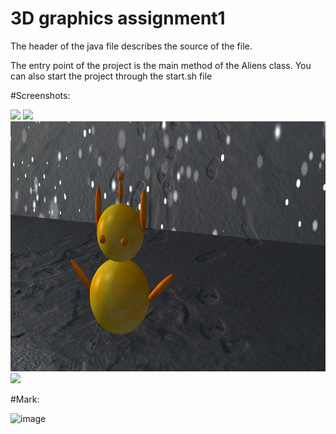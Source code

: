 # 3D graphics assignment1


The header of the java file describes the source of the file. 

The entry point of the project is the main method of the Aliens class. You can also start the project through the start.sh file

#Screenshots:

<img src="https://github.com/zard0214/3DGraphics/blob/main/screenshots/screenshot1.jpg" height="400px"/>
<img src="https://github.com/zard0214/3DGraphics/blob/main/screenshots/screenshot2.jpg" height="400px"/>
<img src="https://github.com/zard0214/3DGraphics/blob/main/screenshots/screenshot3.jpg" height="400px"/>
<img src="https://github.com/zard0214/3DGraphics/blob/main/screenshots/screenshot4.jpg" height="400px"/>

#Mark:

<img width="747" alt="image" src="https://github.com/zard0214/3DGraphics/assets/82923929/3fdbf902-fb53-4a28-876e-f64d788a81cf">
